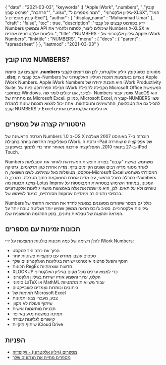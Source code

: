 {
  "date" : "2021-03-03",
  "keywords" :[ "Apple iWork", ".numbers", "קובץ", "הרחבה", "פורמט קובץ", ".xlsx", "גיליון אלקטרוני" , "המר מספרים ל-XLSX", "המר קובץ מספרים ל-Exel"],
  "author" : {
    "display_name" : "Muhammad Umar"
},
  "draft" : "false",
  "toc" : true,
  "description" :"ידע בפורמט קבצים על קבצי Numbers וממשקי API שיכולים ליצור, לפתוח ולהמיר את Numbers ל-XLSX או גיליונות אלקטרוניים אחרים.",
  "title" :"NUMBERS - גיליון אלקטרוני של Apple iWork Numbers",
  "linktitle" : "NUMBERS",
  "menu" : {
    "docs" : {
      "parent" : "spreadsheet"
}
},
  "lastmod" : "2021-03-03"
}

## מהו קובץ NUMBERS? ##

הקבצים עם סיומת **.numbers** מסווגים כסוג קובץ גיליון אלקטרוני, לכן הם דומים לקבצי **.xlsx**; אבל קובצי ה-Numbers נוצרים באמצעות תוכנת הגיליון האלקטרוני של Apple iWork Numbers. Apple iWork Numbers היא תוכנת יחידה של iWork Productivity Suite. חבילת הפרודוקטיביות של iWork מקבילה לחבילת Microsoft Office המשמשת במחשבי Windows. לפיכך, אנו יכולים לומר שה- Numbers שזמין עבור MacOS הוא גם מתחרה של Microsoft Excel. כמו כן, Microsoft Excel, קובץ ה-NUMBERS עשוי להכיל גם את הטבלאות, התרשימים והנוסחאות. אתה יכול למצוא תוכנות שונות להמרת קובץ NUMBERS ל-Excel או גיליונות אלקטרוניים אחרים.


## היסטוריה קצרה של מספרים ##

הגרסה הראשונה של Numbers 1.0 ב-OS X הוכרזה ב-7 באוגוסט 2007 ושולבה כאפליקציה החדשה ביותר בחבילת iWork. גרסת ה-iPad של אפליקציה זו שוחררה ב-27 בינואר 2010. האפליקציה עודכנה מאוחר יותר כדי לתמוך באייפון וב-iPod Touch.

Numbers משתמש בגישת "קנבס" בצורה חופשית המשדרגת לאחור את הטבלאות לאחד מסוגי מדיה רבים ושונים הקיימים בדף. מדיה אחרת כגון תרשימים, גרפיקה וטקסט, מטופלות כאל עמיתים. לשם השוואה, ה-Microsoft Excel המסורתי משתמש בטבלה כמכל הראשי, עם מדיה אחרת הממוקמת בתוך הטבלה. כמו כן, ה-Numbers מייצג תכונות מה-Lotus Improv המכונן, במיוחד השימוש בנוסחאות המבוססות על טווחים ולא על תאים. לכן, היא מיישמת את אלה באמצעות מושגי גיליונות אלקטרוניים מסורתיים, בניגוד לשימוש של Improv בבסיסי נתונים רב מימדיים.

Numbers כולל גם מספר שיפורים מסוגננים במאמץ לחדד את המראה החזותי של גיליונות אלקטרוניים. סטיב ג'ובס הראה ממשק שמיש יותר ושליטה טובה יותר על המראה וההצגה של טבלאות נתונים, בזמן ההדגמה הראשונית שלו.

## תכונות זמינות עם מספרים ##
להלן רשימה של כמה תכונות בולטות המוצעות על ידי IWork Numbers:

- הפוך את כתב היד לטקסט
- טפסים עוצבו מחדש עם פונקציות פשוטות יותר
- הוסף והפעל סרטוני אינטרנט ישירות בגיליונות האלקטרוניים שלך
- תכונות RegEx חדשות ועוצמתיות
- XLOOKUP כדי למצוא ערכים מכל מקום בגיליון האלקטרוני
- הקלט, ערוך והשמע אודיו ישירות בגיליון אלקטרוני
- סימוני LaTeX או MathML עבור משוואות מתמטיות
- כיתובים וכותרות נצמדים לאובייקטים
- תאימות של Microsoft Excel
- צבע, מעברי צבע ותמונות
- שיתוף פעולה לא מקוון
- תבניות מותאמות אישית
- תמיכה במשטח מגע באייפד
- קישורים לגליונות עבודה
- שיתוף תיקיית iCloud Drive


## הפניות ##

* [מספרים (גיליון אלקטרוני) - ויקיפדיה](https://en.wikipedia.org/wiki/Numbers_(spreadsheet))
* [מספרים מחייה את הנתונים שלך](https://www.apple.com/numbers/)


